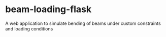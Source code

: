 # beam-loading-flask
A web application to simulate bending of beams under custom constraints and loading conditions
